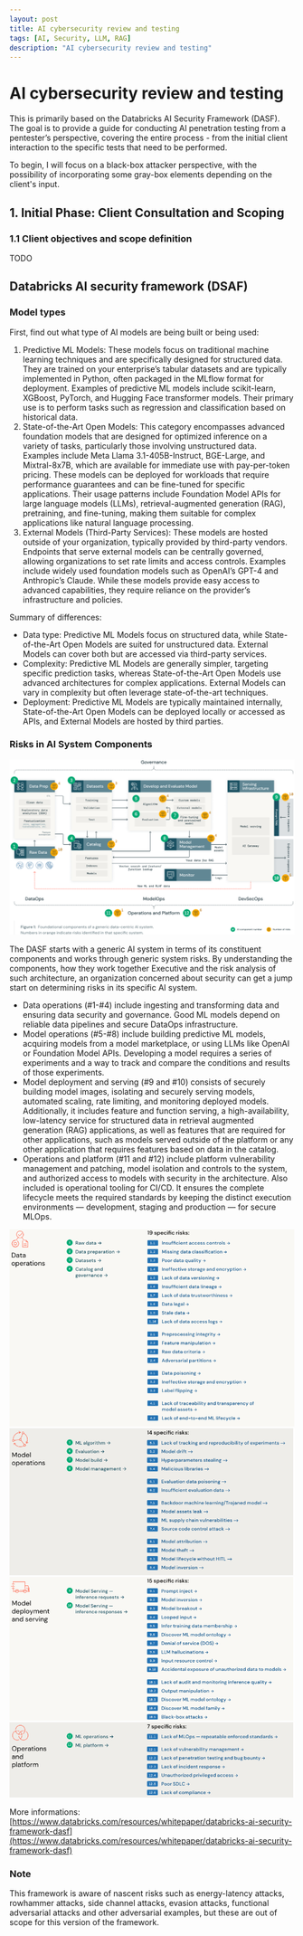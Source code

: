 ```yaml
---
layout: post
title: AI cybersecurity review and testing
tags: [AI, Security, LLM, RAG]
description: "AI cybersecurity review and testing"
---
```


# AI cybersecurity review and testing
This is primarily based on the Databricks AI Security Framework (DASF). The goal is to provide a guide for conducting AI penetration testing from a pentester’s perspective, covering the entire process - from the initial client interaction to the specific tests that need to be performed.

To begin, I will focus on a black-box attacker perspective, with the possibility of incorporating some gray-box elements depending on the client's input.

## 1. Initial Phase: Client Consultation and Scoping
### 1.1 Client objectives and scope definition  
TODO

## Databricks AI security framework (DSAF)
### Model types
First, find out what type of AI models are being built or being used:
1. Predictive ML Models: These models focus on traditional machine learning techniques and are specifically designed for structured data. They are trained on your enterprise’s tabular datasets and are typically implemented in Python, often packaged in the MLflow format for deployment. Examples of predictive ML models include scikit-learn, XGBoost, PyTorch, and Hugging Face transformer models. Their primary use is to perform tasks such as regression and classification based on historical data.
2. State-of-the-Art Open Models: This category encompasses advanced foundation models that are designed for optimized inference on a variety of tasks, particularly those involving unstructured data. Examples include Meta Llama 3.1-405B-Instruct, BGE-Large, and Mixtral-8x7B, which are available for immediate use with pay-per-token pricing. These models can be deployed for workloads that require performance guarantees and can be fine-tuned for specific applications. Their usage patterns include Foundation Model APIs for large language models (LLMs), retrieval-augmented generation (RAG), pretraining, and fine-tuning, making them suitable for complex applications like natural language processing.
3. External Models (Third-Party Services): These models are hosted outside of your organization, typically provided by third-party vendors. Endpoints that serve external models can be centrally governed, allowing organizations to set rate limits and access controls. Examples include widely used foundation models such as OpenAI’s GPT-4 and Anthropic’s Claude. While these models provide easy access to advanced capabilities, they require reliance on the provider’s infrastructure and policies.

Summary of differences:
* Data type: Predictive ML Models focus on structured data, while State-of-the-Art Open Models are suited for unstructured data. External Models can cover both but are accessed via third-party services.
* Complexity: Predictive ML Models are generally simpler, targeting specific prediction tasks, whereas State-of-the-Art Open Models use advanced architectures for complex applications. External Models can vary in complexity but often leverage state-of-the-art techniques.
* Deployment: Predictive ML Models are typically maintained internally, State-of-the-Art Open Models can be deployed locally or accessed as APIs, and External Models are hosted by third parties.

### Risks in AI System Components
![DASF schema](/assets/imgs/AI_security/dasf_schema.png)



The DASF starts with a generic AI system in terms of its constituent components and works through generic system risks. By understanding the components, how they work together Executive and the risk analysis of such architecture, an organization concerned about security can get a jump start on determining risks in its specific AI system.

* Data operations (#1-#4) include ingesting and transforming data and ensuring data security and governance. Good ML models depend on reliable data pipelines and secure DataOps infrastructure.
* Model operations (#5-#8) include building predictive ML models, acquiring models from a model marketplace, or using LLMs like OpenAI or Foundation Model APIs. Developing a model requires a series of experiments and a way to track and compare the conditions and results of those experiments.
* Model deployment and serving (#9 and #10) consists of securely building model images, isolating and securely serving models, automated scaling, rate limiting, and monitoring deployed models. Additionally, it includes feature and function serving, a high-availability, low-latency service for structured data in retrieval augmented generation (RAG) applications, as well as features that are required for other applications, such as models served outside of the platform or any other application that requires features based on data in the catalog.
* Operations and platform (#11 and #12) include platform vulnerability management and patching, model isolation and controls to the system, and authorized access to models with security in the architecture. Also included is operational tooling for CI/CD. It ensures the complete lifecycle meets the required standards by keeping the distinct execution environments — development, staging and production — for secure MLOps.

![Data operations](/assets/imgs/AI_security/data_operations.png)
![Model operations](/assets/imgs/AI_security/model_operations.png)
![Model deployment and serving](/assets/imgs/AI_security/model_deployment_and_serving.png)
![Operations and platform](/assets/imgs/AI_security/operations_and_platform.png)

More informations: [https://www.databricks.com/resources/whitepaper/databricks-ai-security-framework-dasf](https://www.databricks.com/resources/whitepaper/databricks-ai-security-framework-dasf)

### Note
This framework is aware of nascent risks such as energy-latency attacks, rowhammer attacks, side channel attacks, evasion attacks, functional adversarial attacks and other adversarial examples, but these are out of scope for this version of the framework. 

